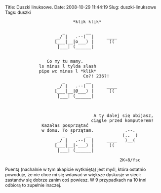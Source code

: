 Title: Duszki linuksowe.
Date: 2008-10-29 11:44:19
Slug: duszki-linuksowe
Tags: duszki

<pre>
                          *klik klik*

                      _        __
                    _/ |   .--(  |     ____
                   [___|__|o___) |      )(
                    |___| (______|


                Co my tu mamy.
             ls minus l tylda slash
             pipe wc minus l *klik*
                              Co?! 236?!
                      _        __
                    _/ |   .--(  |     ____
                   [___|__|@___) |      )(
                    |___| (______|



                                  A ty dalej się obijasz,
                                 ciągle przed komputerem!
              Kazałas posprzątać
              w domu. To sprzątam.            .--.
                      _  `     __            (..  )
                    _/ |   .--(  |     ____   )__(
                   [___|__|-___) |      )(
                    |___| (______|

                                            2K+8/fsc
</pre>
<p>Puentą (nachalnie w tym akapicie wytkniętą) jest myśl, która ostatnio powoduje, że nie chce mi się wdawać w większe dyskusje w sieci: zastanów się dobrze zanim coś powiesz. W 9 przypadkach na 10 inni odbiorą to zupełnie inaczej.</p>
